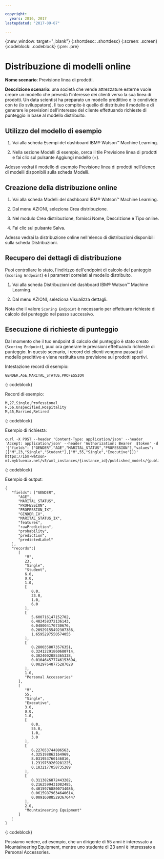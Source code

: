 ```yaml
---

copyright:
  years: 2016, 2017
lastupdated: "2017-09-07"

---
```


{:new_window: target="_blank"}
{:shortdesc: .shortdesc}
{:screen: .screen}
{:codeblock: .codeblock}
{:pre: .pre}

# Distribuzione di modelli online


**Nome scenario**: Previsione linea di prodotti.

**Descrizione scenario**: una società che vende attrezzature esterne vuole
creare un modello che preveda l'interesse dei clienti verso la sua linea di
prodotti. Un data scientist ha preparato
un modello predittivo e lo condivide con te (lo sviluppatore). Il tuo compito è quello di distribuire il modello e
di generare le previsioni dell'interesse del cliente effettuando richieste di punteggio in base al modello distribuito.

## Utilizzo del modello di esempio

1. Vai alla scheda Esempi del dashboard IBM® Watson™ Machine
   Learning.

2. Nella sezione Modelli di esempio, cerca il tile Previsione linea di prodotti
   e fai clic sul pulsante Aggiungi modello (+).

Adesso vedrai il modello di esempio Previsione linea di prodotti nell'elenco
di modelli disponibili sulla scheda Modelli.


## Creazione della distribuzione online

1. Vai alla scheda Modelli del dashboard IBM® Watson™ Machine
   Learning.

2. Dal menu AZIONI, seleziona Crea distribuzione.

3. Nel modulo Crea distribuzione, fornisci Nome, Descrizione e Tipo online.

4. Fai clic sul pulsante Salva.

Adesso vedrai la distribuzione online nell'elenco di distribuzioni disponibili sulla scheda Distribuzioni.


## Recupero dei dettagli di distribuzione

Puoi controllare lo stato, l'indirizzo dell'endpoint di calcolo del punteggio (`Scoring Endpoint`)
e i parametri correlati al modello distribuito.

1. Vai alla scheda Distribuzioni del dashboard IBM® Watson™ Machine
   Learning.

2. Dal menu AZIONI, seleziona Visualizza dettagli.

Nota che il valore `Scoring Endpoint` è necessario per effettuare richieste di calcolo del punteggio nel passo successivo.


## Esecuzione di richieste di punteggio

Dal momento che il tuo endpoint di calcolo del punteggio è stato creato (`Scoring Endpoint`), puoi
ora generare le previsioni effettuando richieste di punteggio. In questo scenario, i record dei clienti vengono passati al
modello predittivo e viene restituita una previsione sui prodotti sportivi.

Intestazione record
di esempio:

```
GENDER,AGE,MARITAL_STATUS,PROFESSION
```
{: codeblock}

Record di
esempio:

```
M,27,Single,Professional
F,56,Unspecified,Hospitality
M,45,Married,Retired
```
{: codeblock}

Esempio di
richiesta:

```
curl -X POST --header 'Content-Type: application/json' --header 'Accept: application/json' --header 'Authorization: Bearer  $token' -d '{"fields": ["GENDER","AGE","MARITAL_STATUS","PROFESSION"],"values": [["M",23,"Single","Student"],["M",55,"Single","Executive"]]}' https://ibm-watson-ml.mybluemix.net/v3/wml_instances/{instance_id}/published_models/{published_model_id}/deployments/{deployment_id}/online
```
{: codeblock}

Esempio di output:

```
{
   "fields": ["GENDER",
      "AGE",
      "MARITAL_STATUS",
      "PROFESSION",
      "PROFESSION_IX",
      "GENDER_IX",
      "MARITAL_STATUS_IX",
      "features",
      "rawPrediction",
      "probability",
      "prediction",
      "predictedLabel"
   ],
   "records":[
      [
         "M",
         23,
         "Single",
         "Student",
         6.0,
         0.0,
         1.0,
         [
            0.0,
            23.0,
            1.0,
            6.0
         ],
         [
            5.600716147152702,
            6.482458372136143,
            6.048004170730676,
            0.20929155492307386,
            1.6595297550574055
         ],
         [
            0.2800358073576351,
            0.32412291860680714,
            0.3024002085365338,
            0.010464577746153694,
            0.08297648775287028
         ],
         1.0,
         "Personal Accessories"
      ],
      [
         "M",
         55,
         "Single",
         "Executive",
         3.0,
         0.0,
         1.0,
         [
            0.0,
            55.0,
            1.0,
            3.0
         ],
         [
            6.227653744886563,
            4.325198862164969,
            8.031953760146816,
            1.2319759269281225,
            0.1832177058735289
         ],
         [
            0.3113826872443282,
            0.2162599431082485,
            0.40159768800734086,
            0.06159879634640614,
            0.009160885293676447
         ],
         2.0,
         "Mountaineering Equipment"
      ]
   ]
}
```
{: codeblock}

Possiamo vedere, ad esempio, che un dirigente di 55 anni è
interessato a Mountaineering Equipment, mentre uno studente di 23 anni
è interessato a Personal Accessories.
